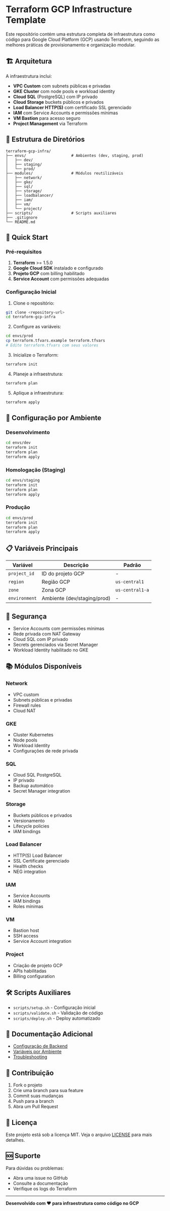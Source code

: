 # Terraform GCP Infrastructure Template

Este repositório contém uma estrutura completa de infraestrutura como código para Google Cloud Platform (GCP) usando Terraform, seguindo as melhores práticas de provisionamento e organização modular.

## 🏗️ Arquitetura

A infraestrutura inclui:

- **VPC Custom** com subnets públicas e privadas
- **GKE Cluster** com node pools e workload identity
- **Cloud SQL** (PostgreSQL) com IP privado
- **Cloud Storage** buckets públicos e privados
- **Load Balancer HTTP(S)** com certificado SSL gerenciado
- **IAM** com Service Accounts e permissões mínimas
- **VM Bastion** para acesso seguro
- **Project Management** via Terraform

## 📁 Estrutura de Diretórios

```
terraform-gcp-infra/
├── envs/                    # Ambientes (dev, staging, prod)
│   ├── dev/
│   ├── staging/
│   └── prod/
├── modules/                 # Módulos reutilizáveis
│   ├── network/
│   ├── gke/
│   ├── sql/
│   ├── storage/
│   ├── loadbalancer/
│   ├── iam/
│   ├── vm/
│   └── project/
├── scripts/                 # Scripts auxiliares
├── .gitignore
└── README.md
```

## 🚀 Quick Start

### Pré-requisitos

1. **Terraform** >= 1.5.0
2. **Google Cloud SDK** instalado e configurado
3. **Projeto GCP** com billing habilitado
4. **Service Account** com permissões adequadas

### Configuração Inicial

1. Clone o repositório:
```bash
git clone <repository-url>
cd terraform-gcp-infra
```

2. Configure as variáveis:
```bash
cd envs/prod
cp terraform.tfvars.example terraform.tfvars
# Edite terraform.tfvars com seus valores
```

3. Inicialize o Terraform:
```bash
terraform init
```

4. Planeje a infraestrutura:
```bash
terraform plan
```

5. Aplique a infraestrutura:
```bash
terraform apply
```

## 🔧 Configuração por Ambiente

### Desenvolvimento
```bash
cd envs/dev
terraform init
terraform plan
terraform apply
```

### Homologação (Staging)
```bash
cd envs/staging
terraform init
terraform plan
terraform apply
```

### Produção
```bash
cd envs/prod
terraform init
terraform plan
terraform apply
```

## 📋 Variáveis Principais

| Variável | Descrição | Padrão |
|----------|-----------|---------|
| `project_id` | ID do projeto GCP | - |
| `region` | Região GCP | `us-central1` |
| `zone` | Zona GCP | `us-central1-a` |
| `environment` | Ambiente (dev/staging/prod) | - |

## 🔐 Segurança

- Service Accounts com permissões mínimas
- Rede privada com NAT Gateway
- Cloud SQL com IP privado
- Secrets gerenciados via Secret Manager
- Workload Identity habilitado no GKE

## 📚 Módulos Disponíveis

### Network
- VPC custom
- Subnets públicas e privadas
- Firewall rules
- Cloud NAT

### GKE
- Cluster Kubernetes
- Node pools
- Workload Identity
- Configurações de rede privada

### SQL
- Cloud SQL PostgreSQL
- IP privado
- Backup automático
- Secret Manager integration

### Storage
- Buckets públicos e privados
- Versionamento
- Lifecycle policies
- IAM bindings

### Load Balancer
- HTTP(S) Load Balancer
- SSL Certificate gerenciado
- Health checks
- NEG integration

### IAM
- Service Accounts
- IAM bindings
- Roles mínimas

### VM
- Bastion host
- SSH access
- Service Account integration

### Project
- Criação de projeto GCP
- APIs habilitadas
- Billing configuration

## 🛠️ Scripts Auxiliares

- `scripts/setup.sh` - Configuração inicial
- `scripts/validate.sh` - Validação de código
- `scripts/deploy.sh` - Deploy automatizado

## 📖 Documentação Adicional

- [Configuração de Backend](docs/backend.md)
- [Variáveis por Ambiente](docs/variables.md)
- [Troubleshooting](docs/troubleshooting.md)

## 🤝 Contribuição

1. Fork o projeto
2. Crie uma branch para sua feature
3. Commit suas mudanças
4. Push para a branch
5. Abra um Pull Request

## 📄 Licença

Este projeto está sob a licença MIT. Veja o arquivo [LICENSE](LICENSE) para mais detalhes.

## 🆘 Suporte

Para dúvidas ou problemas:
- Abra uma issue no GitHub
- Consulte a documentação
- Verifique os logs do Terraform

---

**Desenvolvido com ❤️ para infraestrutura como código no GCP**
